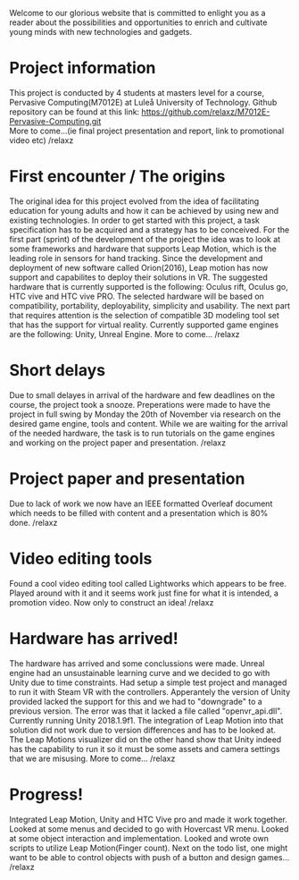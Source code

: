 Welcome to our glorious website that is committed to enlight you as a reader about the possibilities and opportunities to enrich and cultivate young minds with new technologies and gadgets. 

# Project information
This project is conducted by 4 students at masters level for a course, Pervasive Computing(M7012E) at Luleå University of Technology. Github repository can be found at this link: https://github.com/relaxz/M7012E-Pervasive-Computing.git  
More to come...(ie final project presentation and report, link to promotional video etc)  /relaxz

# First encounter / The origins
The original idea for this project evolved from the idea of facilitating education for young adults and how it can be achieved by using new and existing technologies. In order to get started with this project, a task specification has to be acquired and a strategy has to be conceived. For the first part (sprint) of the development of the project the idea was to look at some frameworks and hardware that supports Leap Motion, which is the leading role in sensors for hand tracking. Since the development and deployment of new software called Orion(2016), Leap motion has now support and capabilites to deploy their solutions in VR. The suggested hardware that is currently supported is the following: Oculus rift, Oculus go, HTC vive and HTC vive PRO. The selected hardware will be based on compatibility, portability, deployability, simplicity and usability. The next part that requires attention is the selection of compatible 3D modeling tool set that has the support for virtual reality. Currently supported game engines are the following: Unity, Unreal Engine. More to come... /relaxz   

# Short delays
Due to small delayes in arrival of the hardware and few deadlines on the course, the project took a snooze. Preperations were made to have the project in full swing by Monday the 20th of November via research on the desired game engine, tools and content. While we are waiting for the arrival of the needed hardware, the task is to run tutorials on the game engines and working on the project paper and presentation. /relaxz

# Project paper and presentation
Due to lack of work we now have an IEEE formatted Overleaf document which needs to be filled with content and a presentation which is 80% done. /relaxz    

# Video editing tools
Found a cool video editing tool called Lightworks which appears to be free. Played around with it and it seems work just fine for what it is intended, a promotion video. Now only to construct an idea! /relaxz

# Hardware has arrived!
The hardware has arrived and some conclussions were made. Unreal engine had an unsustainable learning curve and we decided to go with Unity due to time constraints. Had setup a simple test project and managed to run it with Steam VR with the controllers. Apperantely the version of Unity provided lacked the support for this and we had to "downgrade" to a previous version. The error was that it lacked a file called "openvr_api.dll". Currently running Unity 2018.1.9f1. The integration of Leap Motion into that solution did not work due to version differences and has to be looked at. The Leap Motions visualizer did on the other hand show that Unity indeed has the capability to run it so it must be some assets and camera settings that we are misusing. More to come... /relaxz    

# Progress!
Integrated Leap Motion, Unity and HTC Vive pro and made it work together. Looked at some menus and decided to go with Hovercast VR menu. Looked at some object interaction and implementation. Looked and wrote own scripts to utilize Leap Motion(Finger count). Next on the todo list, one might want to be able to control objects with push of a button and design games... /relaxz


